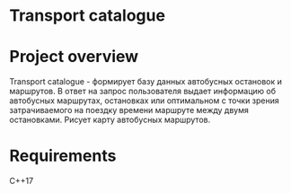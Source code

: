 # Transport catalogue
# Project overview
Transport catalogue - формирует базу данных автобусных остановок и маршрутов. В ответ на запрос пользователя выдает информацию об автобусных маршрутах, остановках или оптимальном с точки зрения затрачиваемого на поездку времени маршруте между двумя остановками. Рисует карту автобусных маршрутов. 
# Requirements
C++17

